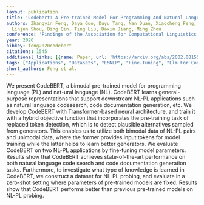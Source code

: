 ```yaml
---
layout: publication
title: 'Codebert: A Pre-trained Model For Programming And Natural Languages'
authors: Zhangyin Feng, Daya Guo, Duyu Tang, Nan Duan, Xiaocheng Feng, Ming Gong,
  Linjun Shou, Bing Qin, Ting Liu, Daxin Jiang, Ming Zhou
conference: 'Findings of the Association for Computational Linguistics: EMNLP 2020'
year: 2020
bibkey: feng2020codebert
citations: 1545
additional_links: [{name: Paper, url: 'https://arxiv.org/abs/2002.08155'}]
tags: ["Applications", "Datasets", "EMNLP", "Fine-Tuning", "Llm For Code", "Model Architecture", "Training Techniques"]
short_authors: Feng et al.
---
```

We present CodeBERT, a bimodal pre-trained model for programming language
(PL) and nat-ural language (NL). CodeBERT learns general-purpose
representations that support downstream NL-PL applications such as natural
language codesearch, code documentation generation, etc. We develop CodeBERT
with Transformer-based neural architecture, and train it with a hybrid
objective function that incorporates the pre-training task of replaced token
detection, which is to detect plausible alternatives sampled from generators.
This enables us to utilize both bimodal data of NL-PL pairs and unimodal data,
where the former provides input tokens for model training while the latter
helps to learn better generators. We evaluate CodeBERT on two NL-PL
applications by fine-tuning model parameters. Results show that CodeBERT
achieves state-of-the-art performance on both natural language code search and
code documentation generation tasks. Furthermore, to investigate what type of
knowledge is learned in CodeBERT, we construct a dataset for NL-PL probing, and
evaluate in a zero-shot setting where parameters of pre-trained models are
fixed. Results show that CodeBERT performs better than previous pre-trained
models on NL-PL probing.